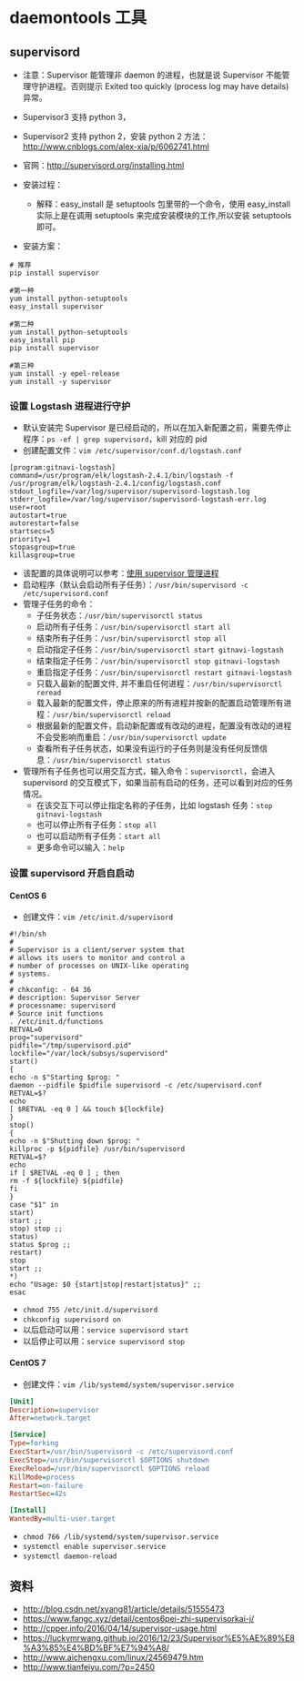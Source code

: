 # daemontools 工具

## supervisord

- 注意：Supervisor 能管理非 daemon 的进程，也就是说 Supervisor 不能管理守护进程。否则提示 Exited too quickly (process log may have details) 异常。
- Supervisor3 支持 python 3，
- Supervisor2 支持 python 2，安装 python 2 方法：<http://www.cnblogs.com/alex-xia/p/6062741.html>
- 官网：<http://supervisord.org/installing.html>
- 安装过程：
	- 解释：easy_install 是 setuptools 包里带的一个命令，使用 easy_install 实际上是在调用 setuptools 来完成安装模块的工作,所以安装 setuptools 即可。

- 安装方案：

```
# 推荐
pip install supervisor

#第一种
yum install python-setuptools
easy_install supervisor

#第二种
yum install python-setuptools
easy_install pip
pip install supervisor

#第三种
yum install -y epel-release
yum install -y supervisor
```


### 设置 Logstash 进程进行守护

- 默认安装完 Supervisor 是已经启动的，所以在加入新配置之前，需要先停止程序：`ps -ef | grep supervisord`，kill 对应的 pid
- 创建配置文件：`vim /etc/supervisor/conf.d/logstash.conf`

``` nginx
[program:gitnavi-logstash]
command=/usr/program/elk/logstash-2.4.1/bin/logstash -f /usr/program/elk/logstash-2.4.1/config/logstash.conf
stdout_logfile=/var/log/supervisor/supervisord-logstash.log
stderr_logfile=/var/log/supervisor/supervisord-logstash-err.log
user=root
autostart=true
autorestart=false
startsecs=5
priority=1
stopasgroup=true
killasgroup=true
```

- 该配置的具体说明可以参考：[使用 supervisor 管理进程](http://liyangliang.me/posts/2015/06/using-supervisor/)
- 启动程序（默认会启动所有子任务）：`/usr/bin/supervisord -c /etc/supervisord.conf`
- 管理子任务的命令：
	- 子任务状态：`/usr/bin/supervisorctl status`
	- 启动所有子任务：`/usr/bin/supervisorctl start all`
	- 结束所有子任务：`/usr/bin/supervisorctl stop all`
	- 启动指定子任务：`/usr/bin/supervisorctl start gitnavi-logstash`
	- 结束指定子任务：`/usr/bin/supervisorctl stop gitnavi-logstash`
	- 重启指定子任务：`/usr/bin/supervisorctl restart gitnavi-logstash`
	- 只载入最新的配置文件, 并不重启任何进程：`/usr/bin/supervisorctl reread`
	- 载入最新的配置文件，停止原来的所有进程并按新的配置启动管理所有进程：`/usr/bin/supervisorctl reload`
	- 根据最新的配置文件，启动新配置或有改动的进程，配置没有改动的进程不会受影响而重启：`/usr/bin/supervisorctl update`
	- 查看所有子任务状态，如果没有运行的子任务则是没有任何反馈信息：`/usr/bin/supervisorctl status`
- 管理所有子任务也可以用交互方式，输入命令：`supervisorctl`，会进入 supervisord 的交互模式下，如果当前有启动的任务，还可以看到对应的任务情况。
	- 在该交互下可以停止指定名称的子任务，比如 logstash 任务：`stop gitnavi-logstash`
	- 也可以停止所有子任务：`stop all`
	- 也可以启动所有子任务：`start all`
	- 更多命令可以输入：`help`

### 设置 supervisord 开启自启动

#### CentOS 6

- 创建文件：`vim /etc/init.d/supervisord`

``` nginx
#!/bin/sh
#
# Supervisor is a client/server system that
# allows its users to monitor and control a
# number of processes on UNIX-like operating
# systems.
#
# chkconfig: - 64 36
# description: Supervisor Server
# processname: supervisord
# Source init functions
. /etc/init.d/functions
RETVAL=0
prog="supervisord"
pidfile="/tmp/supervisord.pid"
lockfile="/var/lock/subsys/supervisord"
start()
{
echo -n $"Starting $prog: "
daemon --pidfile $pidfile supervisord -c /etc/supervisord.conf
RETVAL=$?
echo
[ $RETVAL -eq 0 ] && touch ${lockfile}
}
stop()
{
echo -n $"Shutting down $prog: "
killproc -p ${pidfile} /usr/bin/supervisord
RETVAL=$?
echo
if [ $RETVAL -eq 0 ] ; then
rm -f ${lockfile} ${pidfile}
fi
}
case "$1" in
start)
start ;;
stop) stop ;;
status)
status $prog ;;
restart)
stop
start ;;
*)
echo "Usage: $0 {start|stop|restart|status}" ;;
esac
```


- `chmod 755 /etc/init.d/supervisord`
- `chkconfig supervisord on`
- 以后启动可以用：`service supervisord start`
- 以后停止可以用：`service supervisord stop`


#### CentOS 7

- 创建文件：`vim /lib/systemd/system/supervisor.service`

``` ini
[Unit]
Description=supervisor
After=network.target

[Service]
Type=forking
ExecStart=/usr/bin/supervisord -c /etc/supervisord.conf
ExecStop=/usr/bin/supervisorctl $OPTIONS shutdown
ExecReload=/usr/bin/supervisorctl $OPTIONS reload
KillMode=process
Restart=on-failure
RestartSec=42s

[Install]
WantedBy=multi-user.target
```

- `chmod 766 /lib/systemd/system/supervisor.service`
- `systemctl enable supervisor.service`
- `systemctl daemon-reload`

## 资料

- <http://blog.csdn.net/xyang81/article/details/51555473>
- <https://www.fangc.xyz/detail/centos6pei-zhi-supervisorkai-j/>
- <http://cpper.info/2016/04/14/supervisor-usage.html>
- <https://luckymrwang.github.io/2016/12/23/Supervisor%E5%AE%89%E8%A3%85%E4%BD%BF%E7%94%A8/>
- <http://www.aichengxu.com/linux/24569479.htm>
- <http://www.tianfeiyu.com/?p=2450>
